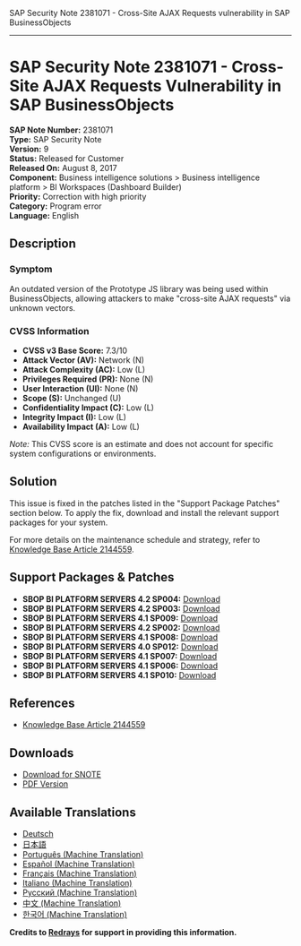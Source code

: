 SAP Security Note 2381071 - Cross-Site AJAX Requests vulnerability in SAP BusinessObjects

---

# SAP Security Note 2381071 - Cross-Site AJAX Requests Vulnerability in SAP BusinessObjects

**SAP Note Number:** 2381071  
**Type:** SAP Security Note  
**Version:** 9  
**Status:** Released for Customer  
**Released On:** August 8, 2017  
**Component:** Business intelligence solutions > Business intelligence platform > BI Workspaces (Dashboard Builder)  
**Priority:** Correction with high priority  
**Category:** Program error  
**Language:** English  

## Description

### Symptom
An outdated version of the Prototype JS library was being used within BusinessObjects, allowing attackers to make "cross-site AJAX requests" via unknown vectors.

### CVSS Information
- **CVSS v3 Base Score:** 7.3/10
- **Attack Vector (AV):** Network (N)
- **Attack Complexity (AC):** Low (L)
- **Privileges Required (PR):** None (N)
- **User Interaction (UI):** None (N)
- **Scope (S):** Unchanged (U)
- **Confidentiality Impact (C):** Low (L)
- **Integrity Impact (I):** Low (L)
- **Availability Impact (A):** Low (L)

*Note:* This CVSS score is an estimate and does not account for specific system configurations or environments.

## Solution
This issue is fixed in the patches listed in the "Support Package Patches" section below. To apply the fix, download and install the relevant support packages for your system.

For more details on the maintenance schedule and strategy, refer to [Knowledge Base Article 2144559](https://me.sap.com/notes/2144559).

## Support Packages & Patches
- **SBOP BI PLATFORM SERVERS 4.2 SP004:** [Download](https://me.sap.com/softwarecenter/template/products/_APP=00200682500000001943&_EVENT=DISPHIER&HEADER=Y&FUNCTIONBAR=N&EVENT=TREE&NE=NAVIGATE&ENR=73555000100200001041&V=MAINT)
- **SBOP BI PLATFORM SERVERS 4.2 SP003:** [Download](https://me.sap.com/softwarecenter/template/products/_APP=00200682500000001943&_EVENT=DISPHIER&HEADER=Y&FUNCTIONBAR=N&EVENT=TREE&NE=NAVIGATE&ENR=73555000100200001041&V=MAINT)
- **SBOP BI PLATFORM SERVERS 4.1 SP009:** [Download](https://me.sap.com/softwarecenter/template/products/_APP=00200682500000001943&_EVENT=DISPHIER&HEADER=Y&FUNCTIONBAR=N&EVENT=TREE&NE=NAVIGATE&ENR=67838200100200019009&V=MAINT)
- **SBOP BI PLATFORM SERVERS 4.2 SP002:** [Download](https://me.sap.com/softwarecenter/template/products/_APP=00200682500000001943&_EVENT=DISPHIER&HEADER=Y&FUNCTIONBAR=N&EVENT=TREE&NE=NAVIGATE&ENR=73555000100200001041&V=MAINT)
- **SBOP BI PLATFORM SERVERS 4.1 SP008:** [Download](https://me.sap.com/softwarecenter/template/products/_APP=00200682500000001943&_EVENT=DISPHIER&HEADER=Y&FUNCTIONBAR=N&EVENT=TREE&NE=NAVIGATE&ENR=67838200100200019009&V=MAINT)
- **SBOP BI PLATFORM SERVERS 4.0 SP012:** [Download](https://me.sap.com/softwarecenter/template/products/_APP=00200682500000001943&_EVENT=DISPHIER&HEADER=Y&FUNCTIONBAR=N&EVENT=TREE&NE=NAVIGATE&ENR=01200314690200013179&V=MAINT)
- **SBOP BI PLATFORM SERVERS 4.1 SP007:** [Download](https://me.sap.com/softwarecenter/template/products/_APP=00200682500000001943&_EVENT=DISPHIER&HEADER=Y&FUNCTIONBAR=N&EVENT=TREE&NE=NAVIGATE&ENR=67838200100200019009&V=MAINT)
- **SBOP BI PLATFORM SERVERS 4.1 SP006:** [Download](https://me.sap.com/softwarecenter/template/products/_APP=00200682500000001943&_EVENT=DISPHIER&HEADER=Y&FUNCTIONBAR=N&EVENT=TREE&NE=NAVIGATE&ENR=67838200100200019009&V=MAINT)
- **SBOP BI PLATFORM SERVERS 4.1 SP010:** [Download](https://me.sap.com/softwarecenter/template/products/_APP=00200682500000001943&_EVENT=DISPHIER&HEADER=Y&FUNCTIONBAR=N&EVENT=TREE&NE=NAVIGATE&ENR=67838200100200019009&V=MAINT)

## References
- [Knowledge Base Article 2144559](https://me.sap.com/notes/2144559)

## Downloads
- [Download for SNOTE](https://notesdownloads.sap.com/note/0040000019483762017)
- [PDF Version](https://userapps.support.sap.com/sap/support/sfm/notes/print/0002381071?language=en-US&token=0BE8107D0E534FB1D037C25D0DBED785)

## Available Translations
- [Deutsch](https://me.sap.com/notes/0002381071/D)
- [日本語](https://me.sap.com/notes/0002381071/J)
- [Português (Machine Translation)](https://me.sap.com/notes/0002381071/P)
- [Español (Machine Translation)](https://me.sap.com/notes/0002381071/S)
- [Français (Machine Translation)](https://me.sap.com/notes/0002381071/F)
- [Italiano (Machine Translation)](https://me.sap.com/notes/0002381071/I)
- [Русский (Machine Translation)](https://me.sap.com/notes/0002381071/R)
- [中文 (Machine Translation)](https://me.sap.com/notes/0002381071/1)
- [한국어 (Machine Translation)](https://me.sap.com/notes/0002381071/3)

**Credits to [Redrays](https://redrays.io) for support in providing this information.**